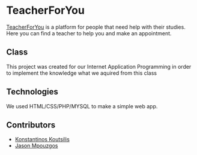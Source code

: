 # TeacherForYou
[TeacherForYou](https://teacherforyouihu.000webhostapp.com/index.php) is a platform for people that need help with their studies.  
Here you can find a teacher to help you and make an appointment.

## Class
This project was created for our Internet Application Programming in order to implement the knowledge what we aquired from this class

## Technologies
We used HTML/CSS/PHP/MYSQL to make a simple web app.  

## Contributors 
* [Konstantinos Koutsilis](https://github.com/koutsilis1999)  
* [Jason Mpouzgos](https://github.com/jasonMP99)
